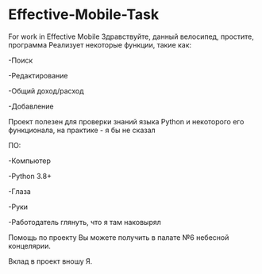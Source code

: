 # Effective-Mobile-Task
For work in Effective Mobile
Здравствуйте, данный велосипед, простите, программа
Реализует некоторые функции, такие как:

-Поиск

-Редактирование

-Общий доход/расход

-Добавление

Проект полезен для проверки знаний языка Python
и некоторого его функционала, на практике - я бы не сказал

ПО:

-Компьютер

-Python 3.8+

-Глаза

-Руки

-Работодатель глянуть, что я там наковырял


Помощь по проекту Вы можете получить в палате №6
небесной концелярии.

Вклад в проект вношу Я.


